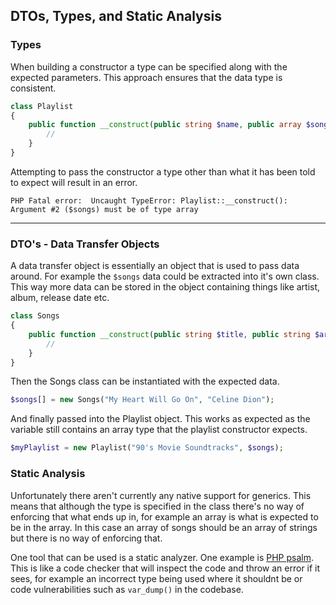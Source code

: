 ## DTOs, Types, and Static Analysis

### Types
When building a constructor a type can be specified along with the expected parameters. This approach ensures that the data type is consistent. 

```php
class Playlist
{
    public function __construct(public string $name, public array $songs) {
        //
    }
}
```
Attempting to pass the constructor a type other than what it has been told to expect will result in an error.

```
PHP Fatal error:  Uncaught TypeError: Playlist::__construct(): Argument #2 ($songs) must be of type array
```

---

### DTO's - Data Transfer Objects
A data transfer object is essentially an object that is used to pass data around. For example the `$songs` data could be extracted into it's own class. This way more data can be stored in the object containing things like artist, album, release date etc.

```php
class Songs
{
    public function __construct(public string $title, public string $artist) {
        // 
    }
}
```
Then the Songs class can be instantiated with the expected data.

```php
$songs[] = new Songs("My Heart Will Go On", "Celine Dion");
```

And finally passed into the Playlist object. This works as expected as the variable still contains an array type that the playlist constructor expects.

```php
$myPlaylist = new Playlist("90's Movie Soundtracks", $songs);
```

### Static Analysis
Unfortunately there aren't currently any native support for generics. This means that although the type is specified in the class there's no way of enforcing that what ends up in, for example an array is what is expected to be in the array. In this case an array of songs should be an array of strings but there is no way of enforcing that. 

One tool that can be used is a static analyzer. One example is [PHP psalm](https://psalm.dev/). This is like a code checker that will inspect the code and throw an error if it sees, for example an incorrect type being used where it shouldnt be or code vulnerabilities such as `var_dump()` in the codebase.